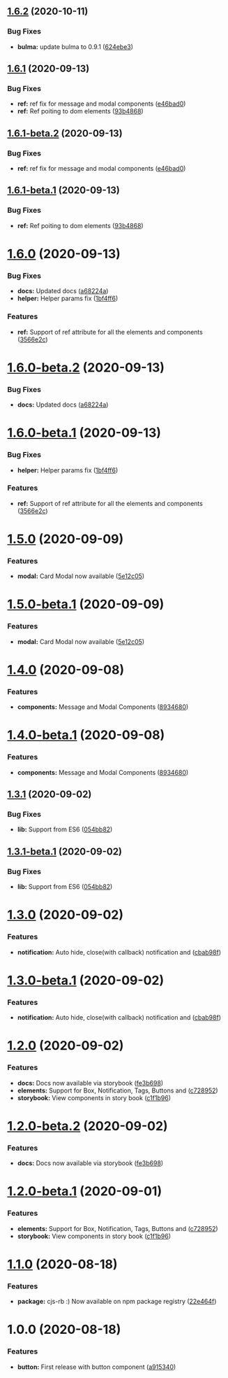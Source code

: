## [1.6.2](https://github.com/itsprofcjs/cjs-rb/compare/v1.6.1...v1.6.2) (2020-10-11)


### Bug Fixes

* **bulma:** update bulma to 0.9.1 ([624ebe3](https://github.com/itsprofcjs/cjs-rb/commit/624ebe37692a5e6a326ad7e4438a5378fe13e313))

## [1.6.1](https://github.com/itsprofcjs/cjs-rb/compare/v1.6.0...v1.6.1) (2020-09-13)


### Bug Fixes

* **ref:** ref fix for message and modal components ([e46bad0](https://github.com/itsprofcjs/cjs-rb/commit/e46bad099f2d849a0e698c73bb752780b3731036))
* **ref:** Ref poiting to dom elements ([93b4868](https://github.com/itsprofcjs/cjs-rb/commit/93b486827bd11e961cf87eff87e6608ef0e7a6f9))

## [1.6.1-beta.2](https://github.com/itsprofcjs/cjs-rb/compare/v1.6.1-beta.1...v1.6.1-beta.2) (2020-09-13)


### Bug Fixes

* **ref:** ref fix for message and modal components ([e46bad0](https://github.com/itsprofcjs/cjs-rb/commit/e46bad099f2d849a0e698c73bb752780b3731036))

## [1.6.1-beta.1](https://github.com/itsprofcjs/cjs-rb/compare/v1.6.0...v1.6.1-beta.1) (2020-09-13)


### Bug Fixes

* **ref:** Ref poiting to dom elements ([93b4868](https://github.com/itsprofcjs/cjs-rb/commit/93b486827bd11e961cf87eff87e6608ef0e7a6f9))

# [1.6.0](https://github.com/itsprofcjs/cjs-rb/compare/v1.5.0...v1.6.0) (2020-09-13)


### Bug Fixes

* **docs:** Updated docs ([a68224a](https://github.com/itsprofcjs/cjs-rb/commit/a68224a64545b85cbbdd2fd15cd45ea1aa715cfa))
* **helper:** Helper params fix ([1bf4ff6](https://github.com/itsprofcjs/cjs-rb/commit/1bf4ff6a7401a6e66d4e751d0afa874868972fb7))


### Features

* **ref:** Support of ref attribute for all the elements and components ([3566e2c](https://github.com/itsprofcjs/cjs-rb/commit/3566e2c319d52f716cf0fd825b4b26e732ee29e9))

# [1.6.0-beta.2](https://github.com/itsprofcjs/cjs-rb/compare/v1.6.0-beta.1...v1.6.0-beta.2) (2020-09-13)


### Bug Fixes

* **docs:** Updated docs ([a68224a](https://github.com/itsprofcjs/cjs-rb/commit/a68224a64545b85cbbdd2fd15cd45ea1aa715cfa))

# [1.6.0-beta.1](https://github.com/itsprofcjs/cjs-rb/compare/v1.5.0...v1.6.0-beta.1) (2020-09-13)


### Bug Fixes

* **helper:** Helper params fix ([1bf4ff6](https://github.com/itsprofcjs/cjs-rb/commit/1bf4ff6a7401a6e66d4e751d0afa874868972fb7))


### Features

* **ref:** Support of ref attribute for all the elements and components ([3566e2c](https://github.com/itsprofcjs/cjs-rb/commit/3566e2c319d52f716cf0fd825b4b26e732ee29e9))

# [1.5.0](https://github.com/itsprofcjs/cjs-rb/compare/v1.4.0...v1.5.0) (2020-09-09)


### Features

* **modal:** Card Modal now available ([5e12c05](https://github.com/itsprofcjs/cjs-rb/commit/5e12c05756a0ca37f5e8488729cbe8557970197c))

# [1.5.0-beta.1](https://github.com/itsprofcjs/cjs-rb/compare/v1.4.0...v1.5.0-beta.1) (2020-09-09)


### Features

* **modal:** Card Modal now available ([5e12c05](https://github.com/itsprofcjs/cjs-rb/commit/5e12c05756a0ca37f5e8488729cbe8557970197c))

# [1.4.0](https://github.com/itsprofcjs/cjs-rb/compare/v1.3.1...v1.4.0) (2020-09-08)


### Features

* **components:** Message and Modal Components ([8934680](https://github.com/itsprofcjs/cjs-rb/commit/8934680ab65f9f1a7836a656e7c3bb56a22c8cd4))

# [1.4.0-beta.1](https://github.com/itsprofcjs/cjs-rb/compare/v1.3.1...v1.4.0-beta.1) (2020-09-08)


### Features

* **components:** Message and Modal Components ([8934680](https://github.com/itsprofcjs/cjs-rb/commit/8934680ab65f9f1a7836a656e7c3bb56a22c8cd4))

## [1.3.1](https://github.com/itsprofcjs/cjs-rb/compare/v1.3.0...v1.3.1) (2020-09-02)


### Bug Fixes

* **lib:** Support from ES6 ([054bb82](https://github.com/itsprofcjs/cjs-rb/commit/054bb82c53b42cad1d7d4a311390880caab66de7))

## [1.3.1-beta.1](https://github.com/itsprofcjs/cjs-rb/compare/v1.3.0...v1.3.1-beta.1) (2020-09-02)


### Bug Fixes

* **lib:** Support from ES6 ([054bb82](https://github.com/itsprofcjs/cjs-rb/commit/054bb82c53b42cad1d7d4a311390880caab66de7))

# [1.3.0](https://github.com/itsprofcjs/cjs-rb/compare/v1.2.0...v1.3.0) (2020-09-02)


### Features

* **notification:** Auto hide, close(with callback) notification and ([cbab98f](https://github.com/itsprofcjs/cjs-rb/commit/cbab98f6dd8ce19c6090ae9f6f05828f700c11f3))

# [1.3.0-beta.1](https://github.com/itsprofcjs/cjs-rb/compare/v1.2.0...v1.3.0-beta.1) (2020-09-02)


### Features

* **notification:** Auto hide, close(with callback) notification and ([cbab98f](https://github.com/itsprofcjs/cjs-rb/commit/cbab98f6dd8ce19c6090ae9f6f05828f700c11f3))

# [1.2.0](https://github.com/itsprofcjs/cjs-rb/compare/v1.1.0...v1.2.0) (2020-09-02)


### Features

* **docs:** Docs now available via storybook ([fe3b698](https://github.com/itsprofcjs/cjs-rb/commit/fe3b69891f91b88f0e00e80bf8e146dd8519de51))
* **elements:** Support for Box, Notification, Tags, Buttons and ([c728952](https://github.com/itsprofcjs/cjs-rb/commit/c7289529a9e7bd32bcdec4fe214474eb90147cab))
* **storybook:** View components in story book ([c1f1b96](https://github.com/itsprofcjs/cjs-rb/commit/c1f1b96c1a857555d8c39c80c5ab51f526afbe79))

# [1.2.0-beta.2](https://github.com/itsprofcjs/cjs-rb/compare/v1.2.0-beta.1...v1.2.0-beta.2) (2020-09-02)


### Features

* **docs:** Docs now available via storybook ([fe3b698](https://github.com/itsprofcjs/cjs-rb/commit/fe3b69891f91b88f0e00e80bf8e146dd8519de51))

# [1.2.0-beta.1](https://github.com/itsprofcjs/cjs-rb/compare/v1.1.0...v1.2.0-beta.1) (2020-09-01)


### Features

* **elements:** Support for Box, Notification, Tags, Buttons and ([c728952](https://github.com/itsprofcjs/cjs-rb/commit/c7289529a9e7bd32bcdec4fe214474eb90147cab))
* **storybook:** View components in story book ([c1f1b96](https://github.com/itsprofcjs/cjs-rb/commit/c1f1b96c1a857555d8c39c80c5ab51f526afbe79))

# [1.1.0](https://github.com/itsprofcjs/cjs-rb/compare/v1.0.0...v1.1.0) (2020-08-18)


### Features

* **package:** cjs-rb :) Now available on npm package registry ([22e464f](https://github.com/itsprofcjs/cjs-rb/commit/22e464f5dbc3d3f715a188d8e22138a358e899da))

# 1.0.0 (2020-08-18)


### Features

* **button:** First release with button component ([a915340](https://github.com/itsprofcjs/cjs-rb/commit/a915340adb0faa17b1cc3c3eb43edffe367cb976))

